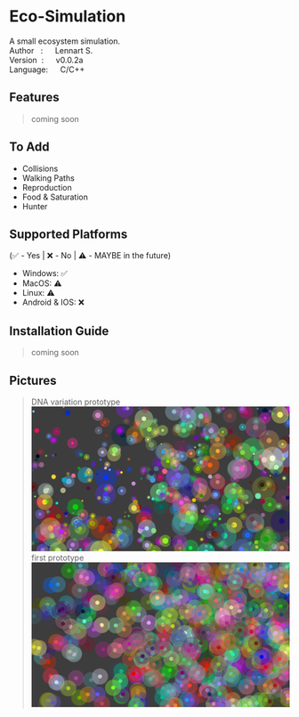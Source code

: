 # Eco-Simulation
A small ecosystem simulation.<br/>
Author &nbsp;&nbsp;:   &emsp;  Lennart S.<br/>
Version &nbsp;:   &emsp;  v0.0.2a<br/>
Language:   &emsp;  C/C++<br/>

## Features
>  coming soon 

## To Add
- Collisions
- Walking Paths
- Reproduction
- Food & Saturation
- Hunter

## Supported Platforms
(:white_check_mark: - Yes | :x: - No | :warning: - MAYBE in the future)
- Windows: :white_check_mark:
- MacOS: :warning:
- Linux: :warning:
- Android & IOS: :x:

## Installation Guide
>  coming soon 

## Pictures
> DNA variation prototype
![Alt text](images/dnaVariation.png?raw=false "DNA Variation")
> first prototype
![Alt text](images/previewScreenshot.png?raw=false "Preview")